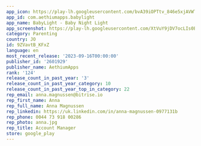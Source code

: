 ```yaml
---
app_icon: https://play-lh.googleusercontent.com/bvA39iOPTtv_846e5xjAVWTtPIC2C_LlvbnKjLhMbpJV87RtUEDWeiLe8ueAtxqXw9k
app_id: com.aethiumapps.babylight
app_name: BabyLight - Baby Night Light
app_screenshot: https://play-lh.googleusercontent.com/XtVuY9jDV7ocLIs0EXYliVgC5VIu2zIysrRJa_bloYZ19h1E2eQmHtn3ToSZ_ZHQM_k
category: Parenting
country: JO
id: 9ZVavtB_KFxZ
language: en
most_recent_release: '2023-09-16T00:00:00'
publisher_id: '2601929'
publisher_name: AethiumApps
rank: '124'
release_count_in_past_year: '3'
release_count_in_past_year_category: 10
release_count_in_past_year_top_in_category: 22
rep_email: anna.magnussen@bitrise.io
rep_first_name: Anna
rep_full_name: Anna Magnussen
rep_linkedin: https://uk.linkedin.com/in/anna-magnussen-0977131b
rep_phone: 0044 73 918 00286
rep_photo: anna.jpg
rep_title: Account Manager
store: google_play
---
```

